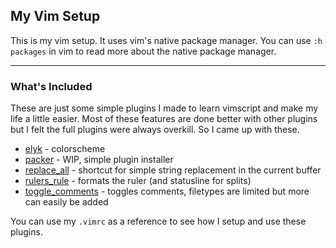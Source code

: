 ## My Vim Setup

This is my vim setup. It uses vim's native package manager.
You can use ```:h packages``` in vim to read more about the native package manager.

---
### What's Included

These are just some simple plugins I made to learn vimscript and make my life a little easier. 
Most of these features are done better with other plugins but I felt the full plugins 
were always overkill. So I came up with these.

* [elyk][2] - colorscheme
* [packer][3] - WIP, simple plugin installer
* [replace_all][4] - shortcut for simple string replacement in the current buffer
* [rulers_rule][5] - formats the ruler (and statusline for splits)
* [toggle_comments][6] - toggles comments, filetypes are limited but more can easily be added

[2]: https://github.com/thisiskyle/vim/tree/master/pack/my_stuff/opt/elyk_colors
[3]: https://github.com/thisiskyle/vim/tree/master/pack/my_stuff/opt/packer
[4]: https://github.com/thisiskyle/vim/tree/master/pack/my_stuff/opt/replace_all
[5]: https://github.com/thisiskyle/vim/tree/master/pack/my_stuff/opt/rulers_rule
[6]: https://github.com/thisiskyle/vim/tree/master/pack/my_stuff/opt/toggle_comments

You can use my ```.vimrc``` as a reference to see how I setup and use these plugins.
